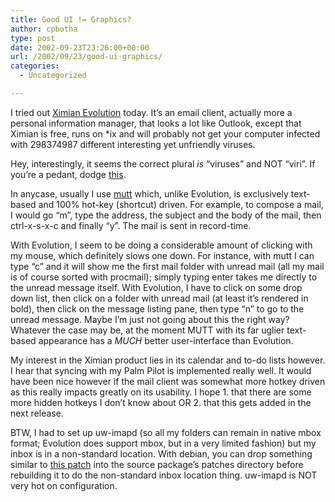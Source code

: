 ```yaml
---
title: Good UI != Graphics?
author: cpbotha
type: post
date: 2002-09-23T23:26:00+00:00
url: /2002/09/23/good-ui-graphics/
categories:
  - Uncategorized

---
```

I tried out [Ximian Evolution][1] today. It&#8217;s an email client, actually more a personal information manager, that looks a lot like Outlook, except that Ximian is free, runs on *ix and will probably not get your computer infected with 298374987 different interesting yet unfriendly viruses.

Hey, interestingly, it seems the correct plural _is_ &#8220;viruses&#8221; and NOT &#8220;viri&#8221;. If you&#8217;re a pedant, dodge [this][2].

In anycase, usually I use [mutt][3] which, unlike Evolution, is exclusively text-based and 100% hot-key (shortcut) driven. For example, to compose a mail, I would go &#8220;m&#8221;, type the address, the subject and the body of the mail, then ctrl-x-s-x-c and finally &#8220;y&#8221;. The mail is sent in record-time.

With Evolution, I seem to be doing a considerable amount of clicking with my mouse, which definitely slows one down. For instance, with mutt I can type &#8220;c&#8221; and it will show me the first mail folder with unread mail (all my mail is of course sorted with procmail); simply typing enter takes me directly to the unread message itself. With Evolution, I have to click on some drop down list, then click on a folder with unread mail (at least it&#8217;s rendered in bold), then click on the message listing pane, then type &#8220;n&#8221; to go to the unread message. Maybe I&#8217;m just not going about this the right way? Whatever the case may be, at the moment MUTT with its far uglier text-based appearance has a _MUCH_ better user-interface than Evolution.

My interest in the Ximian product lies in its calendar and to-do lists however. I hear that syncing with my Palm Pilot is implemented really well. It would have been nice however if the mail client was somewhat more hotkey driven as this really impacts greatly on its usability. I hope 1. that there are some more hidden hotkeys I don&#8217;t know about OR 2. that this gets added in the next release.

BTW, I had to set up uw-imapd (so all my folders can remain in native mbox format; Evolution does support mbox, but in a very limited fashion) but my inbox is in a non-standard location. With debian, you can drop something similar to [this patch][4] into the source package&#8217;s patches directory before rebuilding it to do the non-standard inbox location thing. uw-imapd is NOT very hot on configuration.

 [1]: http://www.ximian.com/products/evolution/
 [2]: http://homepages.tesco.net/~J.deBoynePollard/FGA/plural-of-virus.html
 [3]: http://www.mutt.org/
 [4]: http://cpbotha.net/thingies/10_sysinbox.diff